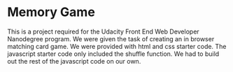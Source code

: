 # Memory Game
This is a project required for the Udacity Front End Web Developer Nanodegree program. We were given the task of creating an in browser matching card game. We were provided with html and css starter code.  The javascript starter code only included the shuffle function.  We had to build out the rest of the javascript code on our own.
